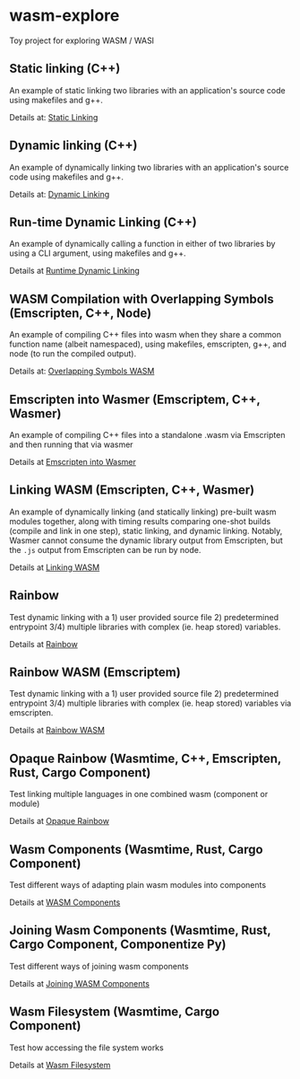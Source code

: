 # wasm-explore
Toy project for exploring WASM / WASI

## Static linking (C++)

An example of static linking two libraries with an application's source code using makefiles and g++.

Details at: [Static Linking](./static-linking/README.md)

## Dynamic linking (C++)

An example of dynamically linking two libraries with an application's source code using makefiles and g++.

Details at: [Dynamic Linking](./dynamic-linking/README.md)

## Run-time Dynamic Linking (C++)

An example of dynamically calling a function in either of two libraries by using a CLI argument, using makefiles and g++.

Details at [Runtime Dynamic Linking](./run-time-dynamic-linking/README.md)

## WASM Compilation with Overlapping Symbols (Emscripten, C++, Node)

An example of compiling C++ files into wasm when they share a common function name (albeit namespaced), using makefiles, emscripten, g++, and node (to run the compiled output).

Details at: [Overlapping Symbols WASM](./overlapping-symbols-wasm/README.md)

## Emscripten into Wasmer (Emscriptem, C++, Wasmer)

An example of compiling C++ files into a standalone .wasm via Emscripten and then running that via wasmer

Details at [Emscripten into Wasmer](./emscripten-into-wasmer/README.md)

## Linking WASM (Emscripten, C++, Wasmer)

An example of dynamically linking (and statically linking) pre-built wasm modules together, along with timing results comparing one-shot builds (compile and link in one step), static linking, and dynamic linking. Notably, Wasmer cannot consume the dynamic library output from Emscripten, but the `.js` output from Emscripten can be run by node.

Details at [Linking WASM](./linking-wasm/README.md)

## Rainbow

Test dynamic linking with a 1) user provided source file 2) predetermined entrypoint 3/4) multiple libraries with complex (ie. heap stored) variables.

Details at [Rainbow](./rainbow/README.md)

## Rainbow WASM (Emscriptem)

Test dynamic linking with a 1) user provided source file 2) predetermined entrypoint 3/4) multiple libraries with complex (ie. heap stored) variables via emscripten.

Details at [Rainbow WASM](./rainbow-wasm/README.md)

## Opaque Rainbow (Wasmtime, C++, Emscripten, Rust, Cargo Component)

Test linking multiple languages in one combined wasm (component or module)

Details at [Opaque Rainbow](./opaque-rainbow/README.md)

## Wasm Components (Wasmtime, Rust, Cargo Component)

Test different ways of adapting plain wasm modules into components

Details at [WASM Components](./wasm-components/README.md)

## Joining Wasm Components (Wasmtime, Rust, Cargo Component, Componentize Py)

Test different ways of joining wasm components

Details at [Joining WASM Components](./joining-wasm-components/README.md)

## Wasm Filesystem (Wasmtime, Cargo Component)

Test how accessing the file system works

Details at [Wasm Filesystem](./wasm-filesystem/README.md)